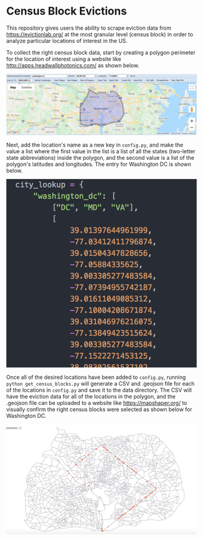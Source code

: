 # Census Block Evictions

This repository gives users the ability to scrape eviction data from https://evictionlab.org/ at the most granular level (census block) in order to analyze particular locations of interest in the US.

To collect the right census block data, start by creating a polygon perimeter for the location of interest using a website like http://apps.headwallphotonics.com/ as shown below.

![Alt text](img/dc_hpi_polygon.png)

Next, add the location's name as a new key in `config.py`, and make the value a list where the first value in the list is a list of all the states (two-letter state abbreviations) inside the polygon, and the second value is a list of the polygon's latitudes and longitudes. The entry for Washington DC is shown below.

![Alt text](img/dc_config.png)

Once all of the desired locations have been added to `config.py`, running `python get_census_blocks.py` will generate a CSV and .geojson file for each of the locations in `config.py` and save it to the data directory. The CSV will have the eviction data for all of the locations in the polygon, and the .geojson file can be uploaded to a website like https://mapshaper.org/ to visually confirm the right census blocks were selected as shown below for Washington DC.

![Alt text](img/dc_mapshaper.png)
